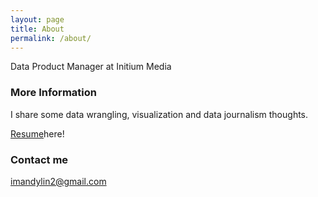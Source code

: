 ```yaml
---
layout: page
title: About
permalink: /about/
---
```


Data Product Manager at Initium Media

### More Information

I share some data wrangling, visualization and data journalism thoughts.

[Resume](https://www.cakeresume.com/f3c437)here!

### Contact me

[imandylin2@gmail.com](mailto:imandylin2@gmail.com)
